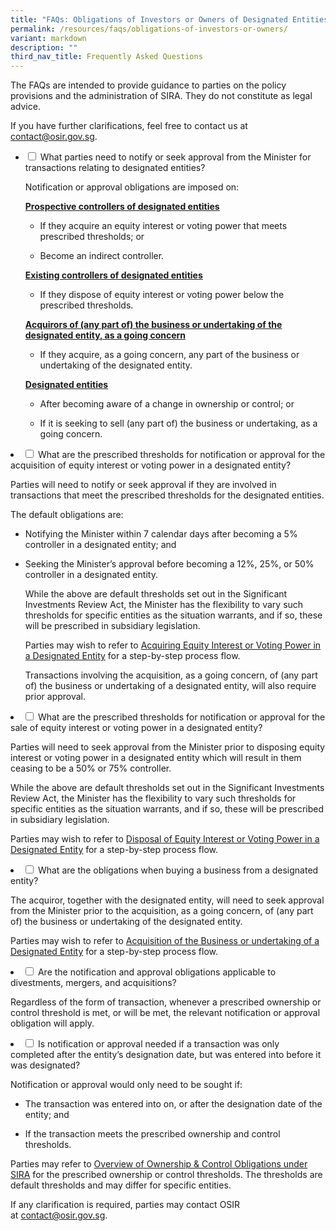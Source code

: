 ```yaml
---
title: "FAQs: Obligations of Investors or Owners of Designated Entities"
permalink: /resources/faqs/obligations-of-investors-or-owners/
variant: markdown
description: ""
third_nav_title: Frequently Asked Questions
---
```

<p>The FAQs are intended to provide guidance to parties on the policy provisions
and the administration of SIRA. They do not constitute as legal advice.</p>
<p>If you have further clarifications, feel free to contact us at <a href="mailto:contact@osir.gov.sg" rel="noopener noreferrer nofollow" target="_blank">contact@osir.gov.sg</a>.</p>
<p></p>

<ul class="jekyllcodex_accordion">  
  
<li><input type="checkbox" id="accordion1">
<label for="accordion1">What parties need to notify or seek approval from the Minister for transactions relating to designated entities?</label><div>
	
<p>Notification or approval obligations are imposed on:</p>
	<p><strong><u>Prospective controllers of designated entities</u></strong>
		</p><ul><li><p></p>If they acquire an equity interest or voting power that meets prescribed thresholds; or</li></ul><p></p>
	<ul><li><p></p>Become an indirect controller. <p></p></li></ul>

<p><strong><u>Existing controllers of designated entities</u></strong>
		</p><ul><li><p></p>If they dispose of equity interest or voting power below the prescribed thresholds.<p></p></li></ul>
	
<p><strong><u>Acquirors of (any part of) the business or undertaking of the designated entity, as a going concern</u></strong>
</p><ul><li><p></p>If they acquire, as a going concern, any part of the business or undertaking of the designated entity.<p></p></li></ul>

<p><strong><u>Designated entities</u></strong>
</p><ul><li><p></p>After becoming aware of a change in ownership or control; or<p></p>
</li><li>If it is seeking to sell (any part of) the business or undertaking, as a going concern.<p></p></li></ul></div></li></ul>

<li><input type="checkbox" id="accordion2">
<label for="accordion2">What are the prescribed thresholds for notification or approval for the acquisition of equity interest or voting power in a designated entity?</label><div>

<p>Parties will need to notify or seek approval if they are involved in transactions that meet the prescribed thresholds for the designated entities.</p>  
  
<p>The default obligations are:</p>

<ul><li><p></p>Notifying the Minister within 7 calendar days after becoming a 5% controller in a designated entity; and </li><p></p>
<li><p></p>Seeking the Minister’s approval before becoming a 12%, 25%, or 50% controller in a designated entity. </li><p></p>

<p>While the above are default thresholds set out in the Significant Investments Review Act, the Minister has the flexibility to vary such thresholds for specific entities as the situation warrants, and if so, these will be prescribed in subsidiary legislation.</p>

<p>Parties may wish to refer to <a href="https://www.osir.gov.sg/about-sira/acquiring-equity-interest-or-voting-power/" rel="noopener nofollow" target="_blank">Acquiring Equity Interest or Voting Power in a Designated Entity</a> for a step-by-step process flow.</p>

<p>Transactions involving the acquisition, as a going concern, of (any part of) the business or undertaking of a designated entity, will also require prior approval.</p></ul></div></li>

<li><input type="checkbox" id="accordion3">
<label for="accordion3">What are the prescribed thresholds for notification or approval for the sale of equity interest or voting power in a designated entity?</label><div>
	
<p>Parties will need to seek approval from the Minister prior to disposing equity interest or voting power in a designated entity which will result in them ceasing to be a 50% or 75% controller.</p>

<p>While the above are default thresholds set out in the Significant Investments Review Act, the Minister has the flexibility to vary such thresholds for specific entities as the situation warrants, and if so, these will be prescribed in subsidiary legislation.</p>

<p>Parties may wish to refer to <a href="https://www.osir.gov.sg/about-sira/disposing-equity-interest-or-voting-power/" rel="noopener nofollow" target="_blank">Disposal of Equity Interest or Voting Power in a Designated Entity</a> for a step-by-step process flow.</p></div></li>

<li><input type="checkbox" id="accordion4">
<label for="accordion4">What are the obligations when buying a business from a designated entity?</label><div>

<p>The acquiror, together with the designated entity, will need to seek approval from the Minister prior to the acquisition, as a going concern, of (any part of) the business or undertaking of the designated entity.</p>

<p>Parties may wish to refer to <a href="https://www.osir.gov.sg/about-sira/acquiring-business-or-undertaking/" rel="noopener nofollow" target="_blank">Acquisition of the Business or undertaking of a Designated Entity</a> for a step-by-step process flow. </p>
	
</div></li><li><input type="checkbox" id="accordion5">
<label for="accordion5">Are the notification and approval obligations applicable to divestments, mergers, and acquisitions?</label><div>
	
<p>Regardless of the form of transaction, whenever a prescribed ownership or control threshold is met, or will be met, the relevant notification or approval obligation will apply.</p></div></li>

<li><input type="checkbox" id="accordion6">
<label for="accordion6">Is notification or approval needed if a transaction was only completed after the entity’s designation date, but was entered into before it was designated?</label><div>
	
<p>Notification or approval would only need to be sought if:</p>

<ul>
	<li><p></p>The transaction was entered into on, or after the designation date of the entity; and&nbsp;</li>
	<li><p></p>If the transaction meets the prescribed ownership and control thresholds.</li></ul>
    
<p>Parties may refer to <a href="https://www.osir.gov.sg/about-sira/overview-of-ownership-and-control-obligations/" rel="noopener nofollow" target="_blank">Overview of Ownership &amp; Control Obligations under SIRA</a>&nbsp;for the prescribed ownership or control thresholds. The thresholds are default thresholds and may differ for specific entities.</p>

<p>If any clarification is required, parties may contact OSIR at&nbsp;<a href="mailto:contact@osir.gov.sg" rel="noopener noreferrer nofollow" target="_blank">contact@osir.gov.sg</a>.</p></div></li>